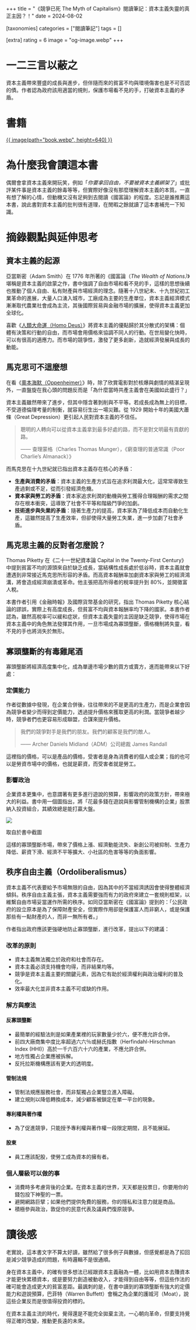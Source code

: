 +++
title = "《競爭已死 The Myth of Capitalism》閱讀筆記：資本主義失靈的真正主因？！"
date = 2024-08-02

[taxonomies]
categories = ["閱讀筆記"]
tags = []

[extra]
rating = 6
image = "og-image.webp"
+++

# **一二三言以蔽之**

資本主義帶來豐盛的成長與進步，但伴隨而來的貧富不均與環境傷害也是不可否認的債。作者認為政府該用適當的規則，保護市場看不見的手，打破資本主義的矛盾。

# **書籍**


[{{ image(path="book.webp", height=640) }}](https://www.goodreads.com/book/show/40751646-the-myth-of-capitalism)

# **為什麼我會讀這本書**

偶爾會拿資本主義來開玩笑，例如「*你要拿回自由，不要被資本主義綁架了*」或批評某件事是資本主義的餘毒等等，但實際好像沒有那麼理解資本主義的本質。一直有想了解的心情，但動機又沒有足夠到去閱讀《國富論》的程度。忘記是誰推薦這本書，說此書對資本主義的批判很有道理，在閒暇之餘就讀了這本書補充一下知識。

# **摘錄觀點與延伸思考**

## 資本主義的起源

亞當斯密（Adam Smith）在 1776 年所著的《國富論（*The Wealth of Nations）*》堪稱是資本主義的啟蒙之作，書中強調了自由市場和看不見的手，這樣的思想後續也推動了個人自由、私有財產與市場經濟的理念。隨著十八世紀末、十九世紀初工業革命的進展，大量人口湧入城市，工廠成為主要的生產單位，資本主義經濟模式漸漸取代農業社會成為主流，其後國際貿易與金融市場的擴展，使得資本主義更加全球化。

喜歡《[人類大命運（Homo Deus）](@/reading-notes/homo-deus/index.md)》將資本主義的優點歸於其分散式的架構：個體有決策和行動的自由，而市場會用價格來協調不同人的行動。在世局變化快時，可以有很高的適應力。而市場的競爭性，激發了更多創新，造就經濟發展與成長的動能。

## 馬克思可不這麼想

在看《[奧本海默（Oppenheimer）](https://letterboxd.com/film/oppenheimer-2023/)》時，除了欣賞電影對於核爆與劇情的精湛呈現外，一直盤旋在我心頭的問題反而是「為什麼當時共產主義會在美國如此盛行？」

資本主義雖然帶來了進步，但其中隱含著剝削與不平等。若成長成為無上的目標，不受道德倫理考量的制衡，就容易衍生出一場災難。從 1929 開始十年的美國大蕭條（Great Depression）更引起人民對資本主義的不信任。

> 聰明的人轉向可以從資本主義拿到最多好處的路，而不是對文明最有貢獻的路。
>
> —— 查理蒙格（Charles Thomas Munger），《窮查理的普通常識（Poor Charlie’s Almanack）》
>

而馬克思在十九世紀就已指出資本主義存在核心的矛盾：

- **生產與消費的矛盾**：資本主義的生產方式旨在追求利潤最大化，這常常導致生產過剩或不足，從而引發經濟危機。
- **資本家與勞工的矛盾**：資本家追求利潤的動機與勞工獲得合理報酬的需求之間存在根本衝突，這導致了社會不平等和階級鬥爭的加劇。
- **技術進步與失業的矛盾**：隨著生產力的提高，資本家為了降低成本而自動化生產，這雖然提高了生產效率，但卻使得大量勞工失業，進一步加劇了社會矛盾。

## 馬克思主義的反對者怎麼說？

Thomas Piketty 在《二十一世紀資本論 Capital in the Twenty-First Century》中提到貧富不均的源頭來自於缺乏成長，當結構性成長處於低谷時，資本主義就會遭遇到非常接近馬克思所形容的矛盾。而高資本報酬率加劇資本家與勞工的經濟鴻溝，將會造成經濟崩潰或革命。他主張把高所得者的稅率提升到 80%，並開徵富人稅。

本書作者引用《金融時報》及國際貨幣基金的研究，指出 Thomas Piketty 核心結論的謬誤，實際上有高度成長，但貧富不均與資本報酬率均下降的國家。本書作者認為，雖然高稅率可以緩和症狀，但資本主義失靈的主因是缺乏競爭，使得市場在資本主義中的角色無法發揮其作用，一旦市場成為寡頭壟斷，價格機制將失靈，看不見的手也將消失於無形。

## 寡頭壟斷的有毒雞尾酒

寡頭壟斷將經濟高度集中化，成為單邊市場少數的買方或賣方，進而能帶來以下好處：

### 定價能力

作者從數據中發現，在企業合併後，往往帶來的不是更高的生產力，而是企業會因為競爭者變少而得到定價能力，透過提升價格來獲取更高的利潤。當競爭者越少時，競爭者們也更容易形成聯盟，合謀來提升價格。

> 我們的競爭對手是我們的朋友。我們的顧客是我們的敵人。
>
> —— Archer Daniels Midland（ADM）公司總裁 James Randall

這裡指的價格，可以是產品的價格，受害者是身為消費者的個人或企業；指的也可以是勞資市場中的價格，也就是薪資，而受害者就是勞工。

### 影響政治

企業資本更集中，也意謂著有更多進行遊說的預算，影響政府的政策方針，帶來極大的利益。書中用一個圖指出，將「花最多錢在遊說與影響管制機構的企業」股票納入投資組合，其績效總是能打贏大盤。

![](lobbying.webp)
<p class="image-caption">取自於書中截圖</p>

這樣的寡頭壟斷市場，帶來了價格上漲、經濟動能流失、新創公司被抑制、生產力降低、薪資下滑、經濟不平等擴大、小社區的危害等等的負面影響。

## 秩序自由主義（Ordoliberalismus）

資本主義不代表要給予市場無限的自由，因為其中的不當經濟誘因會使得整體經濟傾斜。秩序自由主義主張，資本主義需要強而有力的政府來建立一套規則框架，以維繫自由市場妥當運作所需的秩序。如同亞當斯密在《國富論》提到的：「公民政府的設立原本是為了保障財產安全，但實際作用卻是保護富人而非窮人，或是保護那些有一點財產的人，而非一無所有者。」

作者指出政府應該更強硬地防止寡頭壟斷，進行改革，提出以下的建議：

### 改革的原則

- 資本主義無法獨立於政府和社會而存在。
- 資本主義必須支持機會均得，而非結果均等。
- 競爭是資本主義主要的關鍵元素，因為它有助於經濟權利與政治權利的普及化。
- 效率最大化並非資本主義不可或缺的作用。

### 解方與療法

#### 反寡頭壟斷

- 最簡單的經驗法則是如果產業裡的玩家數量少於六，便不應允許合併。
- 前四大廠商集中度比率超過六六％或赫氏指數（Herfindahl-Hirschman Index (HHI)）高於一千六百六十六的產業，不應允許合併。
- 地方性獨占企業應被拆解。
- 反托拉斯機構應該有更大的透明度。

#### 管制法規

- 管制法規應服務社會，而非幫獨占企業豎立進入障礙。
- 建立規則以降低轉換成本，減少顧客被鎖定在單一平台的現象。

#### 專利權與著作權

- 為了促進競爭，只能授予專利權與著作權一段限定期間，且不能展延。

#### 股東

- 員工應該配股，使勞工成為資本的擁有者。

### 個人層級可以做的事

- 消費時多考慮背後的企業。在資本主義的世界，天天都是投票日，你要用你的錢包投下神聖的一票。
- 避開網路巨擘；如果他們提供免費的服務，你的隱私和注意力就是商品。
- 積極參與政治，敦促你的民意代表及議員們復原競爭。

# **讀後感**

老實說，這本書文字不算太好讀，雖然給了很多例子與數據，但感覺都是為了扣回是減少競爭造成的問題，有時邏輯不是很通順。

身在資本主義中，的確有很多想法已經跟資本主義融為一體，比如用資本去賺資本才能更快累積資本，或是要努力創造被動收入，才能得到自由等等，但這些作法的確可能會造成更大的貧富差距。最諷刺的是，在書中讀到的寡頭壟斷有強大的定價能力和遊說預算，巴菲特（Warren Buffett）會稱之為企業的護城河（Moat），說這些企業反而是很值得投資的標的。

在資本主義主流的時代，覺得還是不能完全拋棄主流，一心朝向革命，但要支持覺得正確的改變，推動更長遠的未來。
